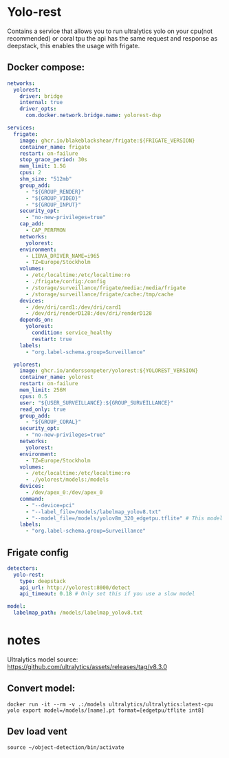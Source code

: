 # Yolo-rest
Contains a service that allows you to run ultralytics yolo on your cpu(not recommended) or coral tpu the api has the same request and response as deepstack, this enables the usage with frigate.

## Docker compose:
```yaml
networks:
  yolorest:
    driver: bridge
    internal: true
    driver_opts:
      com.docker.network.bridge.name: yolorest-dsp

services:
  frigate:
    image: ghcr.io/blakeblackshear/frigate:${FRIGATE_VERSION}
    container_name: frigate
    restart: on-failure
    stop_grace_period: 30s
    mem_limit: 1.5G
    cpus: 2
    shm_size: "512mb"
    group_add:
      - "${GROUP_RENDER}"
      - "${GROUP_VIDEO}"
      - "${GROUP_INPUT}"
    security_opt:
      - "no-new-privileges=true"
    cap_add:
      - CAP_PERFMON
    networks:
      yolorest:
    environment:
      - LIBVA_DRIVER_NAME=i965
      - TZ=Europe/Stockholm
    volumes:
      - /etc/localtime:/etc/localtime:ro
      - ./frigate/config:/config
      - /storage/surveillance/frigate/media:/media/frigate
      - /storage/surveillance/frigate/cache:/tmp/cache
    devices:
      - /dev/dri/card1:/dev/dri/card1
      - /dev/dri/renderD128:/dev/dri/renderD128
    depends_on:
      yolorest:
        condition: service_healthy
        restart: true
    labels:
      - "org.label-schema.group=Surveillance"

  yolorest:
    image: ghcr.io/anderssonpeter/yolorest:${YOLOREST_VERSION}
    container_name: yolorest
    restart: on-failure
    mem_limit: 256M
    cpus: 0.5
    user: "${USER_SURVEILLANCE}:${GROUP_SURVEILLANCE}"
    read_only: true
    group_add:
      - "${GROUP_CORAL}"
    security_opt:
      - "no-new-privileges=true"
    networks:
      yolorest:
    environment:
      - TZ=Europe/Stockholm
    volumes:
      - /etc/localtime:/etc/localtime:ro
      - ./yolorest/models:/models
    devices:
      - /dev/apex_0:/dev/apex_0
    command:
      - "--device=pci"
      - "--label_file=/models/labelmap_yolov8.txt"
      - "--model_file=/models/yolov8m_320_edgetpu.tflite" # This model is slow about 90-100ms, not recommended if you run more than one camera
    labels:
      - "org.label-schema.group=Surveillance"
```

## Frigate config
```yaml
detectors:
  yolo-rest:
    type: deepstack
    api_url: http://yolorest:8000/detect
    api_timeout: 0.18 # Only set this if you use a slow model

model:
  labelmap_path: /models/labelmap_yolov8.txt
```


# notes
Ultralytics model source: https://github.com/ultralytics/assets/releases/tag/v8.3.0


## Convert model:
`docker run -it --rm -v .:/models ultralytics/ultralytics:latest-cpu yolo export model=/models/[name].pt format=[edgetpu/tflite int8]`


## Dev load vent
`source ~/object-detection/bin/activate`